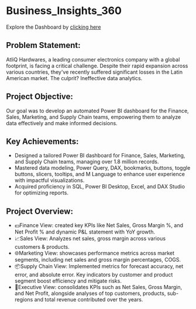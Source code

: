 # Business_Insights_360
Explore the Dashboard by [clicking here](https://app.powerbi.com/view?r=eyJrIjoiNzdhNmE1MjItYWE4NC00MjM2LTljYWItNmQ2MGE0ZGExMjA5IiwidCI6ImM2ZTU0OWIzLTVmNDUtNDAzMi1hYWU5LWQ0MjQ0ZGM1YjJjNCJ9&pageName=ReportSection9275feb00c2e013d8906)
## Problem Statement:
AtliQ Hardwares, a leading consumer electronics company with a global footprint, is facing a critical challenge. Despite their rapid expansion across various countries, they've recently suffered significant losses in the Latin American market. The culprit? Ineffective data analytics.

## Project Objective:
Our goal was to develop an automated Power BI dashboard for the Finance, Sales, Marketing, and Supply Chain teams, empowering them to analyze data effectively and make informed decisions.

## Key Achievements:
- Designed a tailored Power BI dashboard for Finance, Sales, Marketing, and Supply Chain teams, managing over 1.8 million records.
- Mastered data modeling, Power Query, DAX, bookmarks, buttons, toggle buttons, slicers, tooltips, and M Language to enhance user experience with impactful visualizations.
- Acquired proficiency in SQL, Power BI Desktop, Excel, and DAX Studio for optimizing reports.

## Project Overview:
* 💵Finance View: created key KPIs like Net Sales, Gross Margin %, and Net Profit % and dynamic P&L statement with YoY growth.
* 📈Sales View: Analyzes net sales, gross margin across various customers & products.
* 🌐Marketing View: showcases performance metrics across market segments, including net sales and gross margin percentages, COGS.
* 📦Supply Chain View: Implemented metrics for forecast accuracy, net error, and absolute error. Key indicators by customer and product segment boost efficiency and mitigate risks.
* 💼Executive View: consolidates KPIs such as Net Sales, Gross Margin, and Net Profit, alongside analyses of top customers, products, sub-regions and total revenue contributed over the years.

